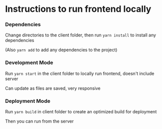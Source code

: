 # Instructions to run frontend locally

### Dependencies
Change directories to the client folder, then run `yarn install` to install any dependencies

(Also `yarn add` to add any dependencies to the project)

### Development Mode

Run `yarn start` in the client folder to locally run frontend, doesn't include server

Can update as files are saved, very responsive

### Deployment Mode

Run `yarn build` in client folder to create an optimized build for deployment

Then you can run from the server
